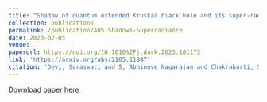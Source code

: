 ```yaml
---
title: "Shadow of quantum extended Kruskal black hole and its super-radiance property"
collection: publications
permalink: /publication/AOS-Shadows-Superradiance
date: 2023-02-05
venue: 
paperurl: https://doi.org/10.1016%2Fj.dark.2023.101173
link: 'https://arxiv.org/abs/2105.11847'
citation: 'Devi, Saraswati and S, Abhinove Nagarajan and Chakrabarti, Sayan and Majhi, Bibhas Ranjan &quot;Shadow of quantum extended Kruskal black hole and its super-radiance property&quot Phys.Dark Univ. 39 (2023) 101173; doi:10.1016/j.dark.2023.101173'
---
```

[Download paper here](http://abhinovenagarajans.github.io/files/AOS-Shadows-Superradiance-2105.11847.pdf)